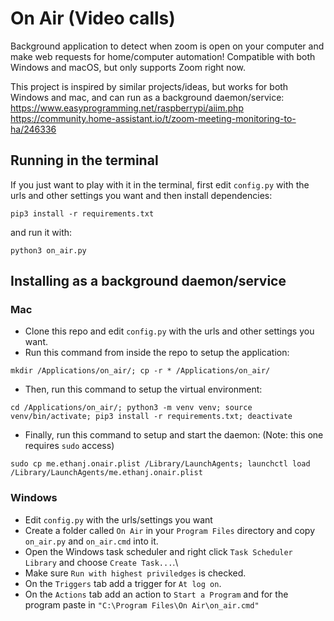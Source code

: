# On Air (Video calls)
Background application to detect when zoom is open on your computer and make web requests for home/computer automation! Compatible with both Windows and macOS, but only supports Zoom right now.

This project is inspired by similar projects/ideas, but works for both Windows and mac, and can run as a background daemon/service:
https://www.easyprogramming.net/raspberrypi/aiim.php
https://community.home-assistant.io/t/zoom-meeting-monitoring-to-ha/246336

## Running in the terminal
If you just want to play with it in the terminal, first edit `config.py` with the urls and other settings you want and then install dependencies:
```
pip3 install -r requirements.txt
```

and run it with:
```
python3 on_air.py
```

## Installing as a background daemon/service

### Mac
- Clone this repo and edit `config.py` with the urls and other settings you want.
- Run this command from inside the repo to setup the application:
```
mkdir /Applications/on_air/; cp -r * /Applications/on_air/
```

- Then, run this command to setup the virtual environment:
```
cd /Applications/on_air/; python3 -m venv venv; source venv/bin/activate; pip3 install -r requirements.txt; deactivate
```

- Finally, run this command to setup and start the daemon: (Note: this one requires `sudo` access)
```
sudo cp me.ethanj.onair.plist /Library/LaunchAgents; launchctl load /Library/LaunchAgents/me.ethanj.onair.plist
```

### Windows
- Edit `config.py` with the urls/settings you want
- Create a folder called `On Air` in your `Program Files` directory and copy `on_air.py` and `on_air.cmd` into it.
- Open the Windows task scheduler and right click `Task Scheduler Library` and choose `Create Task...`.\
- Make sure `Run with highest priviledges` is checked.
- On the `Triggers` tab add a trigger for `At log on`.
- On the `Actions` tab add an action to `Start a Program` and for the program paste in `"C:\Program Files\On Air\on_air.cmd"`
